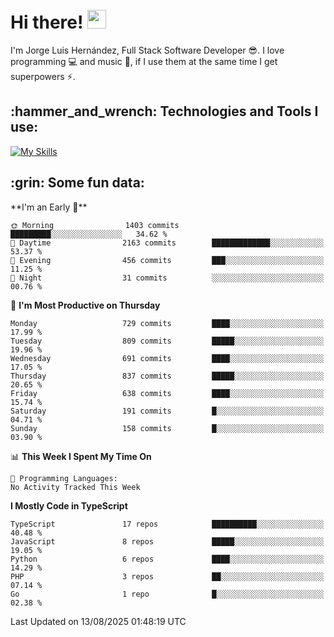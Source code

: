 <h1 align="left">
 <abc>
  <br>Hi there! <img src="https://user-images.githubusercontent.com/42378118/110234147-e3259600-7f4e-11eb-95be-0c4047144dea.gif" width="30"><br>
 </abc>
</h1>

I'm Jorge Luis Hernández, Full Stack Software Developer :sunglasses:. I love programming :computer: and music :musical_score:, if I use them at the same time I get superpowers :zap:. 


<h2 align="left">:hammer_and_wrench: Technologies and Tools I use:</h2>

[![My Skills](https://skillicons.dev/icons?i=js,ts,html,css,py,vue,react,next,nest,postgres,mysql)](https://skillicons.dev)

<h2 align="left">:grin: Some fun data:</h2>
<!--START_SECTION:waka-->
**I'm an Early 🐤** 

```text
🌞 Morning                1403 commits        █████████░░░░░░░░░░░░░░░░   34.62 % 
🌆 Daytime                2163 commits        █████████████░░░░░░░░░░░░   53.37 % 
🌃 Evening                456 commits         ███░░░░░░░░░░░░░░░░░░░░░░   11.25 % 
🌙 Night                  31 commits          ░░░░░░░░░░░░░░░░░░░░░░░░░   00.76 % 
```
📅 **I'm Most Productive on Thursday** 

```text
Monday                   729 commits         ████░░░░░░░░░░░░░░░░░░░░░   17.99 % 
Tuesday                  809 commits         █████░░░░░░░░░░░░░░░░░░░░   19.96 % 
Wednesday                691 commits         ████░░░░░░░░░░░░░░░░░░░░░   17.05 % 
Thursday                 837 commits         █████░░░░░░░░░░░░░░░░░░░░   20.65 % 
Friday                   638 commits         ████░░░░░░░░░░░░░░░░░░░░░   15.74 % 
Saturday                 191 commits         █░░░░░░░░░░░░░░░░░░░░░░░░   04.71 % 
Sunday                   158 commits         █░░░░░░░░░░░░░░░░░░░░░░░░   03.90 % 
```


📊 **This Week I Spent My Time On** 

```text
💬 Programming Languages: 
No Activity Tracked This Week
```

**I Mostly Code in TypeScript** 

```text
TypeScript               17 repos            ██████████░░░░░░░░░░░░░░░   40.48 % 
JavaScript               8 repos             █████░░░░░░░░░░░░░░░░░░░░   19.05 % 
Python                   6 repos             ████░░░░░░░░░░░░░░░░░░░░░   14.29 % 
PHP                      3 repos             ██░░░░░░░░░░░░░░░░░░░░░░░   07.14 % 
Go                       1 repo              █░░░░░░░░░░░░░░░░░░░░░░░░   02.38 % 
```




 Last Updated on 13/08/2025 01:48:19 UTC
<!--END_SECTION:waka-->
